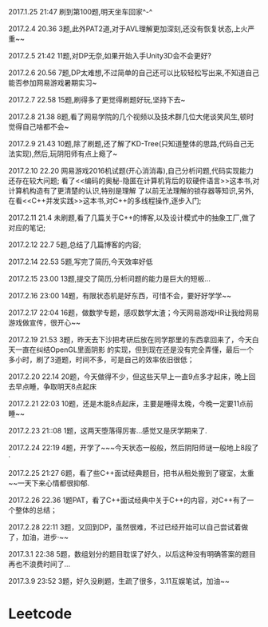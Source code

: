 2017.1.25 21:47 刷到第100题,明天坐车回家^-^

2017.2.4 20.36 3题,此外PAT2道,对于AVL理解更加深刻,还没有恢复状态,上火严重~~

2017.2.5 21:42 11题,对DP无奈,如果开始入手Unity3D会不会更好?

2017.2.6 20.56 7题,DP太难想,不过简单的自己还可以比较轻松写出来,不知道自己能否参加网易游戏暑期实习~

2017.2.7 22.58 15题,刷得多了更觉得刷题好玩,坚持下去~

2017.2.8 21.38 8题,看了网易学院的几个视频以及技术群几位大佬谈笑风生,顿时觉得自己啥都不会~

2017.2.9 21.43 10题,除了刷题,还了解了KD-Tree(只知道整体的思路,代码自己无法实现),然后,玩阴阳师有点上瘾了~

2017.2.10 22.20 网易游戏2016机试题(开心消消毒),自己分析问题,代码实现能力还存在较大问题;
看了<<编码的奥秘-隐匿在计算机背后的软硬件语言>>这本书,对计算机构造有了更清楚的认识,特别是理解
了以前无法理解的锁存器等知识,另外,在看<<C++并发实践>>这本书,对C++的多线程操作,逐步入门;

2017.2.11 21.4 未刷题,看了几篇关于C++的博客,以及设计模式中的抽象工厂,做了对应的笔记;

2017.2.12 22.7 5题,总结了几篇博客的内容;

2017.2.14 22.53 5题,写完了简历,今天效率好低

2017.2.15 23.00	13题,提交了简历,分析问题的能力是巨大的短板...

2017.2.16 23:00 14题，有限状态机是好东西，可惜不会，要好好学学~~

2017.2.17 22:04 16题，做数学专题，感叹数学太渣；今天网易游戏HR让我给网易游戏做宣传，很开心~~

2017.2.19 21.53 3题，昨天去下沙把考研后放在同学那里的东西拿回来了，今天白天一直在纠结OpenGL里面阴影
的实现，但到现在还是没有完全弄懂，最后一个多小时，刷了3道题，时间不多，可是自己的效率依旧很低；

2017.2.20 22.14 20题，今天做得不少，但这些天早上一直9点多才起床，晚上回去早点睡，争取明天8点起床

2017.2.21 22:03 10题，还是木能8点起床，主要是睡得太晚，今晚一定要11点前睡~~

2017.2.23 21::08 1题，这两天堕落得厉害...感觉又是厌学期来了.

2017.2.24 22:19 4题，开学了~~~今天状态一般般，然后阴阳师谜一般地上8段了·

2017.2.25 21:27 6题，看了些C++面试经典题目，把书从租处搬到了寝室，太重~~一天下来心情都很抑郁.

2017.2.26 22.36 1题PAT，看了C++面试经典中关于C++的内容，对C++有了一个整体的总结；

2017.2.28 22:11 3题，又回到DP，虽然很难，不过已经开始可以自己尝试着做了，加油，进步·~~

2017.3.1 22:38 5题，数组划分的题目耽误了好久，以后这种没有明确答案的题目再也不浪费时间了...

2017.3.9 23:52 3题，好久没刷题，生疏了很多，3.11互娱笔试，加油~~

# Leetcode